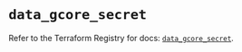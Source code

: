 # `data_gcore_secret`

Refer to the Terraform Registry for docs: [`data_gcore_secret`](https://registry.terraform.io/providers/g-core/gcorelabs/0.3.63/docs/data-sources/gcore_secret).
